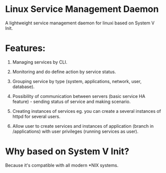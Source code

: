 Linux Service Management Daemon
====

A lightweight service management daemon for linuxi based on System V Init.

Features:
====

1. Managing services by CLI.

2. Monitoring and do define action by service status.

3. Grouping service by type (system, applications, network, user, database).

4. Possibility of communication between servers (basic service HA feature) -
   sending status of service and making scenario.

5. Creating instances of services eg. you can create a several instances of
   httpd for several users.

6. Allow user to create services and instances of application (branch in /applications)
   with user privileges (running services as user).


Why based on System V Init?
===
Because it's compatible with all modern *NIX systems. 


